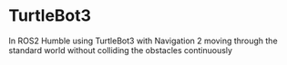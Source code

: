# TurtleBot3
In ROS2 Humble using TurtleBot3 with Navigation 2 moving through the standard world without colliding the obstacles continuously
